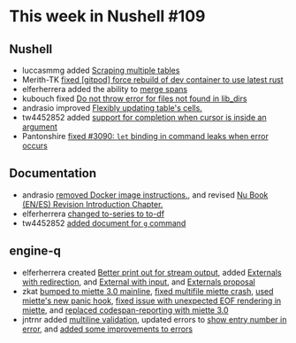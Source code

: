 # This week in Nushell #109

## Nushell

- luccasmmg added [Scraping multiple tables](https://github.com/nushell/nushell/pull/4036) 
- Merith-TK [fixed [gitpod] force rebuild of dev container to use latest rust](https://github.com/nushell/nushell/pull/4033) 
- elferherrera added the ability to [merge spans](https://github.com/nushell/nushell/pull/4031) 
- kubouch fixed [Do not throw error for files not found in lib_dirs](https://github.com/nushell/nushell/pull/4029) 
- andrasio improved [Flexibly updating table's cells.](https://github.com/nushell/nushell/pull/4027) 
- tw4452852 added [support for completion when cursor is inside an argument](https://github.com/nushell/nushell/pull/4023) 
- Pantonshire [fixed #3090: `let` binding in command leaks when error occurs](https://github.com/nushell/nushell/pull/4022) 

## Documentation

- andrasio [removed Docker image instructions.](https://github.com/nushell/nushell.github.io/pull/197), and revised [Nu Book (EN/ES) Revision Introduction Chapter.](https://github.com/nushell/nushell.github.io/pull/195) 
- elferherrera [changed to-series to to-df](https://github.com/nushell/nushell.github.io/pull/196) 
- tw4452852 [added document for `g` command](https://github.com/nushell/nushell.github.io/pull/194) 

## engine-q

- elferherrera created [Better print out for stream output](https://github.com/nushell/engine-q/pull/62), added [Externals with redirection](https://github.com/nushell/engine-q/pull/61), and [External with input](https://github.com/nushell/engine-q/pull/51), and [Externals proposal](https://github.com/nushell/engine-q/pull/50) 
- zkat [bumped to miette 3.0 mainline](https://github.com/nushell/engine-q/pull/60), [fixed multifile miette crash](https://github.com/nushell/engine-q/pull/57), [used miette's new panic hook](https://github.com/nushell/engine-q/pull/55), [fixed issue with unexpected EOF rendering in miette](https://github.com/nushell/engine-q/pull/54), and [replaced codespan-reporting with miette 3.0](https://github.com/nushell/engine-q/pull/52) 
- jntrnr added [multiline validation](https://github.com/nushell/engine-q/pull/59), updated errors to [show entry number in error](https://github.com/nushell/engine-q/pull/58), and [added some improvements to errors](https://github.com/nushell/engine-q/pull/53) 

